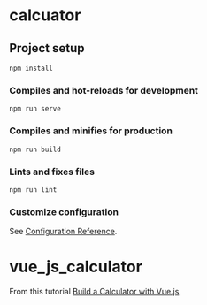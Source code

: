 # calcuator

## Project setup
```
npm install
```

### Compiles and hot-reloads for development
```
npm run serve
```

### Compiles and minifies for production
```
npm run build
```

### Lints and fixes files
```
npm run lint
```

### Customize configuration
See [Configuration Reference](https://cli.vuejs.org/config/).
# vue_js_calculator

From this tutorial [Build a Calculator with Vue.js](https://www.youtube.com/watch?v=m1_ih43p24s)